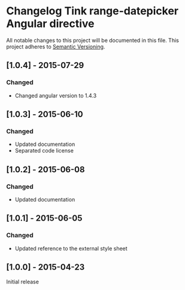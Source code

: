 # Changelog Tink range-datepicker Angular directive

All notable changes to this project will be documented in this file.
This project adheres to [Semantic Versioning](http://semver.org/).

<!--
## [Unreleased] - [unreleased]

### Added
### Changed
### Deprecated
### Removed
### Fixed
### Security
-->

## [1.0.4] - 2015-07-29

### Changed
- Changed angular version to 1.4.3

## [1.0.3] - 2015-06-10

### Changed
- Updated documentation
- Separated code license



## [1.0.2] - 2015-06-08

### Changed
- Updated documentation



## [1.0.1] - 2015-06-05

### Changed
- Updated reference to the external style sheet



## [1.0.0] - 2015-04-23

Initial release
